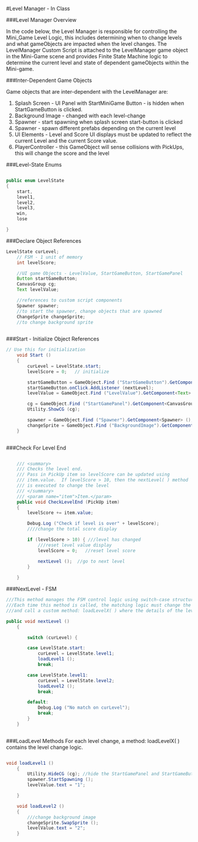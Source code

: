 #Level Manager - In Class 

###Level Manager Overview

In the code below, the Level Manager is responsible for controlling the Mini_Game Level Logic, this includes determining when to change levels and what gameObjects are impacted when the level changes.  The LevelManager Custom Script is attached to the LevelManager game object in the Mini-Game scene and provides Finite State Machine logic to determine the current level and state of dependent gameObjects within the Mini-game. 

###Inter-Dependent Game Objects

Game objects that are inter-dependent with the LevelManager are: 

1. Splash Screen - UI Panel with StartMiniGame Button - is hidden when StartGameButton is clicked.
2. Background Image - changed with each level-change
3. Spawner - start spawning when splash screen start-button is clicked
4. Spawner - spawn different prefabs depending on the current level
5. UI Elements - Level and Score UI displays must be updated to reflect the current Level and the current Score value.
6. PlayerController - this GameObject will sense collisions with PickUps, this will change the score and the level

###Level-State Enums

```java

public enum LevelState
{
	start,
	level1,
	level2,
	level3,
	win,
	lose

}
```

###Declare Object References

```java
LevelState curLevel;
	// FSM - 1 unit of memory
	int levelScore;

	//UI game Objects - LevelValue, StartGameButton, StartGamePanel
	Button startGameButton;
	CanvasGroup cg;
	Text levelValue;

	//references to custom script components
	Spawner spawner;
	//to start the spawner, change objects that are spawned
	ChangeSprite changeSprite;
	//to change background sprite
	
```
	
###Start - Initialize Object References

```java
// Use this for initialization
	void Start ()
	{
		curLevel = LevelState.start;
		levelScore = 0;   // initialize

		startGameButton = GameObject.Find ("StartGameButton").GetComponent<Button> ();
		startGameButton.onClick.AddListener (nextLevel);
		levelValue = GameObject.Find ("LevelValue").GetComponent<Text> ();

		cg = GameObject.Find ("StartGamePanel").GetComponent<CanvasGroup> ();
		Utility.ShowCG (cg);

		spawner = GameObject.Find ("Spawner").GetComponent<Spawner> ();
		changeSprite = GameObject.Find ("BackgroundImage").GetComponent<ChangeSprite> ();
	}
	
```

###Check For Level End

```java

 	/// <summary>
	/// Checks the level end.
	/// Pass in PickUp item so levelScore can be updated using
	/// item.value.  If levelScore > 10, then the nextLevel( ) method
	/// is executed to change the level
	/// </summary>
	/// <param name="item">Item.</param>
	public void CheckLevelEnd (PickUp item)
	{
		levelScore += item.value;

		Debug.Log ("Check if level is over" + levelScore);
		////change the total score display

		if (levelScore > 10) { ///level has changed
			///reset level value display
			levelScore = 0;   //reset level score

			nextLevel ();  //go to next level
		}
		
	}
```

###NextLevel - FSM 

```java
///This method manages the FSM control logic using switch-case structure. 
///Each time this method is called, the matching logic must change the value of curLevel, 
///and call a custom method: loadLevelX( ) where the details of the level loading logic are specified.

public void nextLevel ()
	{

		switch (curLevel) {

		case LevelState.start:
			curLevel = LevelState.level1;
			loadLevel1 ();
			break;

		case LevelState.level1:
			curLevel = LevelState.level2;
			loadLevel2 ();
			break;

		default:
			Debug.Log ("No match on curLevel");
			break;
		}
	}
	
```

###LoadLevel Methods
For each level change, a method: loadLevelX( ) contains the level change logic.  


```java

void loadLevel1 ()
	{
		Utility.HideCG (cg); //hide the StartGamePanel and StartGameButton
		spawner.StartSpawning ();
		levelValue.text = "1";

	}

	void loadLevel2 ()
	{
		///change background image
		changeSprite.SwapSprite ();
		levelValue.text = "2";
	}

```
	
	